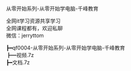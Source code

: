 从零开始系列-从零开始学电脑-千峰教育

全网it学习资源共享学习<br>全网课程都有，欢迎私聊<br>微信：jerryttom<br>

┣━qf0004-从零开始系列-从零开始学电脑-千峰教育<br> ┣━视频.7z<br> ┣━文档.7z